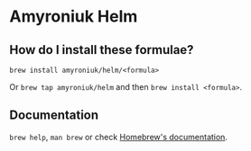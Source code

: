 # Amyroniuk Helm

## How do I install these formulae?
`brew install amyroniuk/helm/<formula>`

Or `brew tap amyroniuk/helm` and then `brew install <formula>`.

## Documentation
`brew help`, `man brew` or check [Homebrew's documentation](https://docs.brew.sh).

